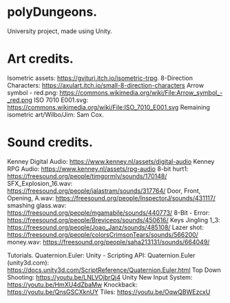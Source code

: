 # polyDungeons.

University project, made using Unity. 

# Art credits.
Isometric assets: https://gvituri.itch.io/isometric-trpg.
8-Direction Characters: https://axulart.itch.io/small-8-direction-characters
Arrow symbol - red.png: https://commons.wikimedia.org/wiki/File:Arrow_symbol_-_red.png
ISO 7010 E001.svg: https://commons.wikimedia.org/wiki/File:ISO_7010_E001.svg
Remaining isometric art/Wilbo/Jim: Sam Cox. 

# Sound credits. 
Kenney Digital Audio: https://www.kenney.nl/assets/digital-audio
Kenney RPG Audio: https://www.kenney.nl/assets/rpg-audio
8-bit hurt1: https://freesound.org/people/timgormly/sounds/170148/
SFX_Explosion_16.wav: https://freesound.org/people/jalastram/sounds/317764/
Door, Front, Opening, A.wav: https://freesound.org/people/InspectorJ/sounds/431117/
smashing glass.wav: https://freesound.org/people/mgamabile/sounds/440773/
8-Bit - Error: https://freesound.org/people/Breviceps/sounds/450616/
Keys Jingling 1_3: https://freesound.org/people/Joao_Janz/sounds/485108/
Lazer shot: https://freesound.org/people/colorsCrimsonTears/sounds/566200/
money.wav: https://freesound.org/people/saha213131/sounds/664049/

Tutorials.
Quaternion.Euler: Unity - Scripting API: Quaternion.Euler (unity3d.com): https://docs.unity3d.com/ScriptReference/Quaternion.Euler.html
Top Down Shooting: https://youtu.be/LNLVOjbrQj4
Unity New Input System: https://youtu.be/HmXU4dZbaMw
Knockback: https://youtu.be/QnsGSCXknUY
Tiles: https://youtu.be/OqwQBWEzcxU


